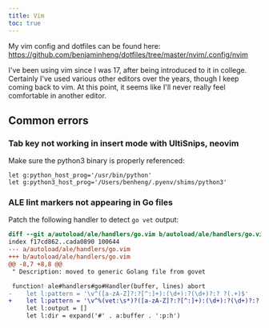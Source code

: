 ```yaml
---
title: Vim
toc: true
---
```


My vim config and dotfiles can be found here: https://github.com/benjaminheng/dotfiles/tree/master/nvim/.config/nvim

I've been using vim since I was 17, after being introduced to it in college.
Certainly I've used various other editors over the years, though I keep coming
back to vim. At this point, it seems like I'll never really feel comfortable in
another editor.

## Common errors

### Tab key not working in insert mode with UltiSnips, neovim

Make sure the python3 binary is properly referenced:

```
let g:python_host_prog='/usr/bin/python'
let g:python3_host_prog='/Users/benheng/.pyenv/shims/python3'
```

### ALE lint markers not appearing in Go files

Patch the following handler to detect `go vet` output:

```diff
diff --git a/autoload/ale/handlers/go.vim b/autoload/ale/handlers/go.vim
index f17cd862..cada0890 100644
--- a/autoload/ale/handlers/go.vim
+++ b/autoload/ale/handlers/go.vim
@@ -8,7 +8,8 @@
 " Description: moved to generic Golang file from govet

 function! ale#handlers#go#Handler(buffer, lines) abort
-    let l:pattern = '\v^([a-zA-Z]?:?[^:]+):(\d+):?(\d+)?:? ?(.+)$'
+    let l:pattern = '\v^%(vet:\s*)?([a-zA-Z]?:?[^:]+):(\d+):?(\d+)?:? ?(.+)$'
     let l:output = []
     let l:dir = expand('#' . a:buffer . ':p:h')
```
